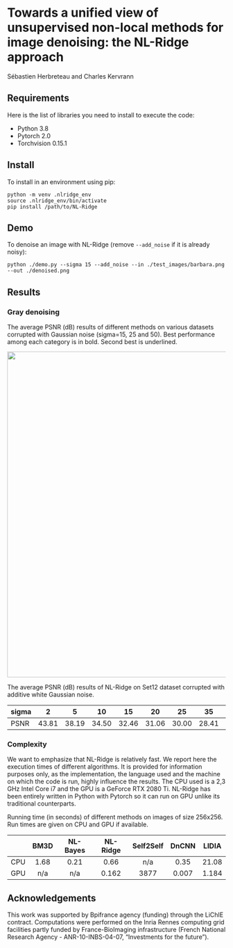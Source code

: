 # Towards a unified view of unsupervised non-local methods for image denoising: the NL-Ridge approach
Sébastien Herbreteau and Charles Kervrann

## Requirements

Here is the list of libraries you need to install to execute the code:
* Python 3.8
* Pytorch 2.0
* Torchvision 0.15.1

## Install

To install in an environment using pip:

```
python -m venv .nlridge_env
source .nlridge_env/bin/activate
pip install /path/to/NL-Ridge
```

## Demo

To denoise an image with NL-Ridge (remove ``--add_noise`` if it is already noisy):
```
python ./demo.py --sigma 15 --add_noise --in ./test_images/barbara.png --out ./denoised.png
```

## Results

### Gray denoising
The average PSNR (dB) results of different methods on various datasets corrupted with Gaussian noise (sigma=15, 25 and 50). Best performance among each category is in bold. Second best is underlined.


<img src="https://user-images.githubusercontent.com/88136310/205092725-c1e93e06-8879-4ede-aa8d-a2bba311bdd9.jpeg" width="750">

The average PSNR (dB) results of NL-Ridge on Set12 dataset corrupted with additive white Gaussian noise.

| sigma |  2 | 5 | 10 | 15 | 20 | 25 | 35 | 50 |
|---------|:-------:|:--------:|:--------:|:--------:|:--------:|:--------:|:--------:|:--------:|
|  PSNR | 43.81 | 38.19 | 34.50 | 32.46 | 31.06 | 30.00 | 28.41 |  26.73 |

### Complexity
We want to emphasize that  NL-Ridge is relatively fast. We report here the execution times of different algorithms. It is
provided for information purposes only, as the implementation, the language used and the machine on which the code is run, highly influence the  results. The CPU used is a 2,3 GHz Intel Core i7 and the GPU is a GeForce RTX 2080 Ti. NL-Ridge has been entirely written in Python with Pytorch so it can run on GPU unlike its traditional counterparts. 


Running time (in seconds) of different methods on images of size 256x256. Run times are given on CPU and GPU if available.

| | BM3D | NL-Bayes | NL-Ridge | Self2Self | DnCNN | LIDIA |
|---------|:-------:|:--------:|:--------:|:--------:|:--------:|:--------:|
|  CPU | 1.68 | 0.21 | 0.66 | n/a | 0.35 | 21.08|
|  GPU | n/a | n/a | 0.162 | 3877 | 0.007 | 1.184|


## Acknowledgements

This work was supported by Bpifrance agency (funding) through the LiChIE contract. Computations  were performed on the Inria Rennes computing grid facilities partly funded by France-BioImaging infrastructure (French National Research Agency - ANR-10-INBS-04-07, “Investments for the future”).

